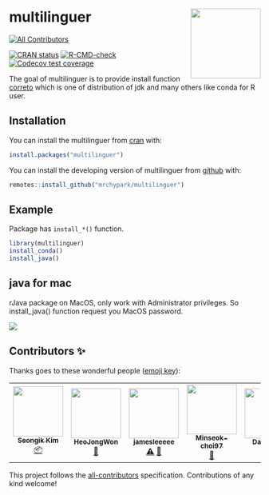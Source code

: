 # multilinguer <img src="man/figures/logo.png" align="right" height=140/>
<!-- ALL-CONTRIBUTORS-BADGE:START - Do not remove or modify this section -->
[![All Contributors](https://img.shields.io/badge/all_contributors-4-orange.svg?style=flat-square)](#contributors-)
<!-- ALL-CONTRIBUTORS-BADGE:END -->

<!-- badges: start -->
[![CRAN
status](https://www.r-pkg.org/badges/version/multilinguer)](https://CRAN.R-project.org/package=multilinguer)
[![R-CMD-check](https://github.com/mrchypark/multilinguer/actions/workflows/R-CMD-check.yaml/badge.svg)](https://github.com/mrchypark/multilinguer/actions/workflows/R-CMD-check.yaml)
[![Codecov test
coverage](https://codecov.io/gh/mrchypark/multilinguer/branch/master/graph/badge.svg)](https://app.codecov.io/gh/mrchypark/multilinguer?branch=master)
<!-- badges: end -->

The goal of multilinguer is to provide install function
[correto](https://aws.amazon.com/corretto/) which is one of distribution
of jdk and many others like conda for R user.

## Installation

You can install the multilinguer from
[cran](https://CRAN.R-project.org/package=multilinguer) with:

``` r
install.packages("multilinguer")
```

You can install the developing version of multilinguer from
[github](https://github.com/mrchypark/multilinguer) with:

``` r
remotes::install_github("mrchypark/multilinguer")
```

## Example

Package has `install_*()` function.

``` r
library(multilinguer)
install_conda()
install_java()
```

## java for mac

rJava package on MacOS, only work with Administrator privileges. So
install\_java() function request you MacOS password.

![](https://user-images.githubusercontent.com/6179259/73519641-fbbaa700-4444-11ea-9f52-5c3941040506.png)

## Contributors ✨

Thanks goes to these wonderful people ([emoji key](https://allcontributors.org/docs/en/emoji-key)):

<!-- ALL-CONTRIBUTORS-LIST:START - Do not remove or modify this section -->
<!-- prettier-ignore-start -->
<!-- markdownlint-disable -->
<table>
  <tr>
    <td align="center"><a href="https://blogik.netlify.app/"><img src="https://avatars.githubusercontent.com/u/26772420?v=4?s=100" width="100px;" alt=""/><br /><sub><b>Seongik Kim</b></sub></a><br /><a href="#platform-SeongIkKim" title="Packaging/porting to new platform">📦</a></td>
    <td align="center"><a href="https://github.com/HeoJongWon"><img src="https://avatars.githubusercontent.com/u/37110949?v=4?s=100" width="100px;" alt=""/><br /><sub><b>HeoJongWon</b></sub></a><br /><a href="https://github.com/mrchypark/multilinguer/issues?q=author%3AHeoJongWon" title="Bug reports">🐛</a></td>
    <td align="center"><a href="https://github.com/jamesleeeee"><img src="https://avatars.githubusercontent.com/u/95525262?v=4?s=100" width="100px;" alt=""/><br /><sub><b>jamesleeeee</b></sub></a><br /><a href="https://github.com/mrchypark/multilinguer/commits?author=jamesleeeee" title="Tests">⚠️</a> <a href="https://github.com/mrchypark/multilinguer/issues?q=author%3Ajamesleeeee" title="Bug reports">🐛</a></td>
    <td align="center"><a href="https://github.com/Minseok-choi97"><img src="https://avatars.githubusercontent.com/u/80507582?v=4?s=100" width="100px;" alt=""/><br /><sub><b>Minseok-choi97</b></sub></a><br /><a href="https://github.com/mrchypark/multilinguer/issues?q=author%3AMinseok-choi97" title="Bug reports">🐛</a></td>
    <td align="center"><a href="https://daeun-computer-uneasy.tistory.com/"><img src="https://avatars.githubusercontent.com/u/62705839?v=4?s=100" width="100px;" alt=""/><br /><sub><b>Daeun Lee</b></sub></a><br /><a href="https://github.com/mrchypark/multilinguer/issues?q=author%3Adaeunni" title="Bug reports">🐛</a></td>
  </tr>
</table>

<!-- markdownlint-restore -->
<!-- prettier-ignore-end -->

<!-- ALL-CONTRIBUTORS-LIST:END -->

This project follows the [all-contributors](https://github.com/all-contributors/all-contributors) specification. Contributions of any kind welcome!